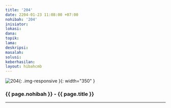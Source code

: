 ```yaml
---
title: '204'
date: 2204-01-23 11:08:00 +07:00
nohibah: '204'
inisiator:
lokasi:
dana:
topik:
lama:
deskripsi:
masalah:
solusi:
keberhasilan:
layout: hibahcmb
---
```


![204](/static/img/hibahcmb/204.png){: .img-responsive }{: width="350" }

### {{ page.nohibah }} - {{ page.title }}

---

